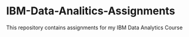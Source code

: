 # IBM-Data-Analitics-Assignments
This repository contains assignments for my IBM Data Analytics Course
